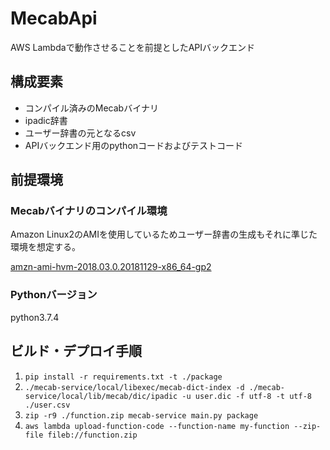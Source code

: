 # MecabApi

AWS Lambdaで動作させることを前提としたAPIバックエンド

## 構成要素

- コンパイル済みのMecabバイナリ
- ipadic辞書
- ユーザー辞書の元となるcsv
- APIバックエンド用のpythonコードおよびテストコード

## 前提環境

### Mecabバイナリのコンパイル環境

Amazon Linux2のAMIを使用しているためユーザー辞書の生成もそれに準じた環境を想定する。

[amzn-ami-hvm-2018.03.0.20181129-x86_64-gp2](https://console.aws.amazon.com/ec2/v2/home#Images:visibility=public-images;search=amzn2-ami-hvm-2.0.20190313-x86_64-gp2)

### Pythonバージョン

python3.7.4

## ビルド・デプロイ手順

1. `pip install -r requirements.txt -t ./package`
2. `./mecab-service/local/libexec/mecab-dict-index -d ./mecab-service/local/lib/mecab/dic/ipadic -u user.dic -f utf-8 -t utf-8 ./user.csv`
3. `zip -r9 ./function.zip mecab-service main.py package`
4. `aws lambda upload-function-code --function-name my-function --zip-file fileb://function.zip`

